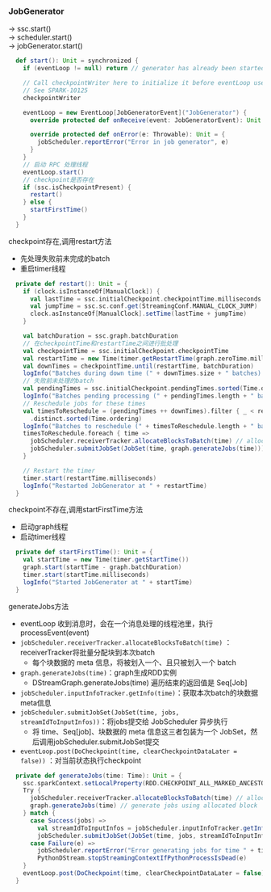 ### JobGenerator
-> ssc.start()                             
    -> scheduler.start()                 
        -> jobGenerator.start() 
```scala
  def start(): Unit = synchronized {
    if (eventLoop != null) return // generator has already been started

    // Call checkpointWriter here to initialize it before eventLoop uses it to avoid a deadlock.
    // See SPARK-10125
    checkpointWriter

    eventLoop = new EventLoop[JobGeneratorEvent]("JobGenerator") {
      override protected def onReceive(event: JobGeneratorEvent): Unit = processEvent(event)

      override protected def onError(e: Throwable): Unit = {
        jobScheduler.reportError("Error in job generator", e)
      }
    }
    // 启动 RPC 处理线程
    eventLoop.start()
    // checkpoint是否存在
    if (ssc.isCheckpointPresent) {
      restart()
    } else {
      startFirstTime()
    }
  }
```
checkpoint存在,调用restart方法
- 先处理失败前未完成的batch
- 重启timer线程
```scala
  private def restart(): Unit = {
    if (clock.isInstanceOf[ManualClock]) {
      val lastTime = ssc.initialCheckpoint.checkpointTime.milliseconds
      val jumpTime = ssc.sc.conf.get(StreamingConf.MANUAL_CLOCK_JUMP)
      clock.asInstanceOf[ManualClock].setTime(lastTime + jumpTime)
    }

    val batchDuration = ssc.graph.batchDuration
    // 在checkpointTime和restartTime之间进行批处理    
    val checkpointTime = ssc.initialCheckpoint.checkpointTime
    val restartTime = new Time(timer.getRestartTime(graph.zeroTime.milliseconds))
    val downTimes = checkpointTime.until(restartTime, batchDuration)
    logInfo("Batches during down time (" + downTimes.size + " batches): " + downTimes.mkString(", "))
    // 失败前未处理的batch
    val pendingTimes = ssc.initialCheckpoint.pendingTimes.sorted(Time.ordering)
    logInfo("Batches pending processing (" + pendingTimes.length + " batches): " + pendingTimes.mkString(", "))
    // Reschedule jobs for these times
    val timesToReschedule = (pendingTimes ++ downTimes).filter { _ < restartTime }
      .distinct.sorted(Time.ordering)
    logInfo("Batches to reschedule (" + timesToReschedule.length + " batches): " + timesToReschedule.mkString(", "))
    timesToReschedule.foreach { time =>
      jobScheduler.receiverTracker.allocateBlocksToBatch(time) // allocate received blocks to batch
      jobScheduler.submitJobSet(JobSet(time, graph.generateJobs(time)))
    }

    // Restart the timer
    timer.start(restartTime.milliseconds)
    logInfo("Restarted JobGenerator at " + restartTime)
  }
```

checkpoint不存在,调用startFirstTime方法
- 启动graph线程
- 启动timer线程
```scala
  private def startFirstTime(): Unit = {
    val startTime = new Time(timer.getStartTime())
    graph.start(startTime - graph.batchDuration)
    timer.start(startTime.milliseconds)
    logInfo("Started JobGenerator at " + startTime)
  }
```

generateJobs方法
- eventLoop 收到消息时，会在一个消息处理的线程池里，执行processEvent(event)
- `jobScheduler.receiverTracker.allocateBlocksToBatch(time)` ：receiverTracker将批量分配块到本次batch
    - 每个块数据的 meta 信息，将被划入一个、且只被划入一个 batch
- `graph.generateJobs(time)`：graph生成RDD实例
    - DStreamGraph.generateJobs(time) 遍历结束的返回值是 Seq[Job]
- `jobScheduler.inputInfoTracker.getInfo(time)`：获取本次batch的块数据meta信息
- `jobScheduler.submitJobSet(JobSet(time, jobs, streamIdToInputInfos))`：将jobs提交给 JobScheduler 异步执行
    - 将 time、Seq[job]、块数据的 meta 信息这三者包装为一个 JobSet，然后调用jobScheduler.submitJobSet提交
- `eventLoop.post(DoCheckpoint(time, clearCheckpointDataLater = false))` ：对当前状态执行checkpoint  

```scala
  private def generateJobs(time: Time): Unit = {
    ssc.sparkContext.setLocalProperty(RDD.CHECKPOINT_ALL_MARKED_ANCESTORS, "true")
    Try {
      jobScheduler.receiverTracker.allocateBlocksToBatch(time) // allocate received blocks to batch
      graph.generateJobs(time) // generate jobs using allocated block
    } match {
      case Success(jobs) =>
        val streamIdToInputInfos = jobScheduler.inputInfoTracker.getInfo(time)
        jobScheduler.submitJobSet(JobSet(time, jobs, streamIdToInputInfos))
      case Failure(e) =>
        jobScheduler.reportError("Error generating jobs for time " + time, e)
        PythonDStream.stopStreamingContextIfPythonProcessIsDead(e)
    }
    eventLoop.post(DoCheckpoint(time, clearCheckpointDataLater = false))
  }
```